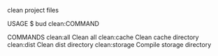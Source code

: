 clean project files

USAGE
$ bud clean:COMMAND

COMMANDS
clean:all Clean all
clean:cache Clean cache directory
clean:dist Clean dist directory
clean:storage Compile storage directory

